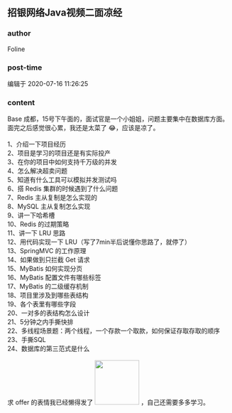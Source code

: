## 招银网络Java视频二面凉经
### author 
Foline
### post-time 

编辑于  2020-07-16 11:26:25
### content 
<div class="post-topic-des nc-post-content">
 <div>
  Base 成都，15号下午面的，面试官是一个小姐姐，问题主要集中在数据库方面。
 </div>
 <div>
  面完之后感觉很心累，我还是太菜了
  <span>
   😂，应该是凉了。
  </span>
 </div>
 <div>
  <span>
   <br/>
  </span>
 </div>
 <div>
  <span>
   1、介绍一下项目经历
   <br/>
   2、项目是学习的项目还是有实际投产
   <br/>
   3、在你的项目中如何支持千万级的并发
   <br/>
   4、怎么解决超卖问题
   <br/>
   5、知道有什么工具可以模拟并发测试吗
   <br/>
   6、搭 Redis 集群的时候遇到了什么问题
   <br/>
   7、Redis 主从复制是怎么实现的
   <br/>
   8、MySQL 主从复制怎么实现
   <br/>
   9、讲一下哈希槽
   <br/>
   10、Redis 的过期策略
   <br/>
   11、讲一下 LRU 思路
   <br/>
   12、用代码实现一下 LRU（写了7min半后说懂你思路了，就停了）
   <br/>
   13、SpringMVC 的工作原理
   <br/>
   14、如果做到只拦截 Get 请求
   <br/>
   15、MyBatis 如何实现分页
   <br/>
   16、MyBatis 配置文件有哪些标签
   <br/>
   17、MyBatis 的二级缓存机制
   <br/>
   18、项目里涉及到哪些表结构
   <br/>
   19、各个表里有哪些字段
   <br/>
   20、一对多的表结构怎么设计
   <br/>
   21、5分钟之内手撕快排
   <br/>
   22、多线程场景题：两个线程，一个存款一个取款，如何保证存取存取的顺序
   <br/>
   23、手撕SQL
   <br/>
   24、数据库的第三范式是什么
   <br/>
   <br/>
  </span>
 </div>
 <div>
  <span>
   求 offer 的表情我已经懒得发了
   <img data-card-emoji="[别理我]" height="100px" src="https://uploadfiles.nowcoder.com/images/20191019/6658561_1571455041360_4A47A0DB6E60853DEDFCFDF08A5CA249" width="100px"/>
   ，自己还需要多多学习。
  </span>
 </div>
</div>
